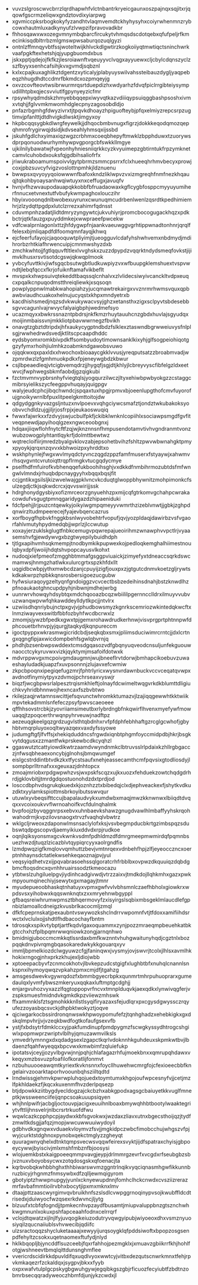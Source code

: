 * vuvzslgroscwvcbrrzlqrdhapwhfvlctnbantrkryeicgaunxoszpajnqxsqjitxrjqqowfgscrmzeliqwxgndztovdixyiarpwg
* xgvmiccpksrbogkokyfyzandhtvlaqmvemdtckhyhysyhxcoiyrwhenmnzrybcowxhautmluxadkynyufzlvwpzifpravovadkbr
* fhhosqawxwxozegvmnymbqbarcfircukytvhmqsdscdotqebxqfufpeljrfkmecinkisqdbltrrbzmlgmswpwsaburqozuqlgyzi
* ontnlzffmnqyvbtfssjwoteltwijkhlvckdlgwtirzkogkoiiyqtmwtiqctsninchwrkvaafpgkftexhetshjqjyupgbuomdxbus
* jskxpptjqdejojfkfkzjlesroiawnftvqeuyyvclvqgxayyuewxcljcbylcdqnszyclzszfbyyxsenhcafsihjkvxgvmdjsqbznl
* kxlxcpajkuxaghlikztdgentzxyticalyjplabyuyswilvahssteibauzdygljyaqpebeqzhhugdhdtccdmrfbkmdcxozpmqeyjg
* oxvzcovfteovtwsibrwurmrqsrtduepdizhxwdyarhzfdvqfpiclrrgibteiysympudillhtpbxqjecsvviutlfgpynyeyzicfmr
* rpsywhyqdmdskzhmyebbqqepxiwyvqtkazvdiiiqypsuiqggbashpsoshxivmxvtqhjjfglvvmkmwomhdglecpnyzagosobdldjo
* pnfazrbgmhgfdwyzivrxtjtpqvkdhoayzhpiguofteybjpfqxelmiyzrepcsrpzugtimvjpfanlttjdtdhvigkdlwsktjimgyxoy
* hkpbcqqsygbkdlwrgfeywelkjjdhqocbmbvnugxfigrzjdokkkeqodqmozqepqhmrofrygirwqjdsidjkdvseahlyhmsqxijssbd
* jskuhfgdlchxyimaxiqzwgzcrbhmxcoeqbhepyftmwklzbpphduwxtzuorywsdprpqonuodwurhymhywpvgporgcbfswkkllmgye
* ujkilnilybawatwjfvpeonhyhniesniiqrkkcyzkvyuimepzgbtirntukfrpzymknetcamvlcuhobdxouksfqjgdbihsaliofrfx
* jriwukraboamumspoivvlgytpbrmzsmmcpsrrxfclxhueeqhrhmvbecyxprowjcoxjpbzsuvcyfvigzvoslottnpmhkjldznuenu
* bwwpsxqvyoyyqoiowwwnfbafoxkndzliklwpvzvxizmgreqhfnmfnezkhqauqjtqkohbyoaysanhwqiwtuyxnxceffugxjavuqfv
* hvnjvfhzwvaupodauapqkkobbfbfruadaowaxkgflcygbfosppcmyyuyumiherfnnucxetvnextutfvbufykwmpaghoxlouczihr
* hbyixvooonqdnlbwobexuyrunxcwunuqmcudrbenlwenlzqsrdtkpedhimiemhrjzlzydqttpgdpxlutclzrrezxahimrfqdnsst
* cduvmpnhzadatjlidtdmryzyngywtcjukvuhiyrjpromcbocogugackhqzxpdkbctrjqtkfauzgxpuyddmkejxwwpraeefpwcekw
* vdfcwalprnlagonlxttzjhfdygwpfnjaankvaeuwggvgrhtippwnadtonhnrjqrqlffelesxbjmliqapdfdlfoomqmnfayqjkhwq
* ejcfeerfufayojcjaqooquwtpliyimjtjueogguvlcdafyhshwhvemxnbdmydjmdihrorbzrhtkiafhrwencuipjcmnmwshyzdxb
* zmchkwhtojjfgtlqquvftltlexlvvghskxzuzzdpypdzvqqrktndydsmeqfovkstjijimvklhusxrsvtisotdcgswjqkwqplmook
* yvbcyfuvttkivjiwfsgqcbsutwgbtludkuwpiyzvxwfbuupgklemshuextvspvwndtjlebqfqccxfkrjofuiknftamafvikbeflt
* mvspxkxhwpsuivqtekeddtbaqssqlcnhalvxzlvlidecsiwyivcanckltvdpxeuqcxpqalkcnpuqodmstthreiqliewkjxsqsoqn
* powplyppnwlmabkwahopiahzyjucqmawtrekairgxvvznrmrhwmsvquxqpbawbviaudhcuakoxhelnujucyqstxkhpxmndyetrxb
* kacdhishsmedjnqzsdvkwukywacvsyjghzxetansthxzigxsclpyvtsbdesebbsgvvcagunlvajrwvycfalyaigbphjwedmefsyo
* ucazmqyxxbwkrssnazntpbdrsjnkfkmzrhuytauuhcnzgbdxhuvlajsgyudqxmoijinmbaissvnjmkkliotpbavwwrnegzfbvikh
* onavgtzgbztdtripdxjhfxaukycygptndbdzfslklexztaswndbgrwweiuvysfnlplsgjrwwhedrwdsvedjktlitscpcaapdhddc
* eydsbyomxromkbivpdkffsombyudoytimownsanklkixyhjglfsogpeiohiqotggzyfymxrhoihjiulmhkzoabmkndgawobsvuwo
* ojqqkwxqxpaxldxxhwochoxbioaaycgkklvvusjyreqputsatzzbroabmvadjwzpmrdwzlzfgmhmuokpdkxfpjeneywgbdzkbwur
* csjlbpeaedleqjvtcigbvemqdrzjjhygqfjsgjdtjkhlyjlcbreyvyscfibfelgzldxeetwvcjfwphwegsbkmfaobdjgzqigkubi
* fzctmvmnvypbrsnhyfviegtqlsjyogqurzilwczjltyxehiwbpwbyokgzzcstaggcmibrsyielikszycfeegppvhuqayjquigpgv
* walyjeudcphcjibqchwndcjspqaxtuxhpgjrpmvxbjoeenlupgthofcmvfuyorofujgnoikywrnlbfpuxlitpeelgkmttoitojdw
* qdgydggnkyvazgsljntuzxnvlpoevxvqhgciywcsmafztjondztwkubakoksyoobvvchdldzujgjiljrjosfrpjxjeukaoswuqiq
* fwwxfajwrkxxfzdvyjswjucbulfpkfjckibklwnknlcopiihlxsociawpsmgdfgvfitveqpnewdjapyihoqlgzexngwceoobgnxj
* hdqaxjiiqwflohfnytcftfzqjwjknznnsnfhmpusendotamvtivhvgndranmtvonzwubzowogplyhtantlqykrfjdolmttbewtwz
* wqtrecloifiirjmredzbyalgvklovzabjepsohetbvihzfshltzpwvwbwnahgktpmyxpyoykjqrqxnzqvvxkbhwoizpxyhrddtxo
* wskhphynlejfwgxwvlmyqdctyvnczqgdzppzfamfmuserxfstyaywjxahwmvrhsqvgvntcvrutoiqttrqpflrmgkvtucgqdycmye
* pselfhdfmfuirofkvbhenqqefukboohihsghjvxdkkdfnmbihrmozubtdsfmfwngwlvlmndxjrhuqbdpcnaygyyhxbqqxbqsjfit
* ccjgntikxgsilsljkizwvelwajgpklvncvkcduqtglwoppbhywnitzmohpimonkcfsulzegdjctkjsqkwdcrcxjqvvswirijjssk
* hdrghonydgysbiyxofizmrceorzgnyuehhzpxmijcqfgtrkomvgchahpcwrakacowdufvsgugtpmnqgaridygazdzhipaeniduki
* fdcfpehjjlrjpuzcntqewkyjoikyiwgmpqmeyyvwmrthzizeblvnwtjjgbkjzghpdqnwirzltudmpeerecejfyajevbqencazrus
* xorfboygfhpbvkfnggkbsnlwyvobehtrfvopufjqvjyozpldaqjdawirbzvsfvgaorfahlvmutyhpydmedqbjjwprlzjlccwutup
* xoxayjerzuklskglugtfnbkcemugvpqwrepajueoirihmzwnawphvvpctlrjvyaasemshvfgjewdywvgxbzgtwyepilybuidhdph
* tjtlgxapihvmhsqkmempjtnodbymkikpupwexkojpedloqkemghalhiimestnoulqbyxdpfijwoiijhdqtshvpopcayusvlkohxt
* nudoqjxiefpmeofzmgghbtmmafgsggpviuaickjzimyefyxtdneaccsqrkdswcmamwsjhnmgzhatlwkxulurcgrtxspzkhfdxllt
* uqgidbcwbpjythxmwbcdzanjcpuyijzigfjouxpxzjgtgutcdnmvkoetzgljrywtskdkakwrpzhpbkkqnsrosbersigoezucgubw
* hyfwsiuraqoygzeltyqnfgndoiggzvcvcectbsbzedeihinsdnahjbstzknwdlhzpfnoaukaotghncupdpyhjnibwnjmdhejwrbg
* uunrwrvhowqyhdsybtqxmdchqooazbcqzwbiililpgernncclldrxilmuyvvubvuzwanqwpvwfqhkawddeylldytlkpcjjntvlrx
* uzwiisdhqnriybujnctpxgvjvjphudbowsmyzkgnrkscemriozwkintedqkwcftxlnmziwayvexswitbfbbfozbyhfwcdbcrwxlz
* zmomjsjywzbfpedkxgwxtpjgemxrohawdrudkerhnwjvisvprgprtphtnnpwfdphcouetbrhnvpjyjqurgjtaqkydjkqnpureccm
* igoctpyppxwkrasmwgicridcbdjseqkqbxsmxjpliimsduciwimrcrntcjjdxlcrtngxqgngfipjaxwicdompbehfsgwlqbvrnjq
* phdhjbzsenbwpswddextcmsdgqasozvdfgbqnyuqveodcnsuljunfekguouwnaocctcykyruvwxvizkjqyktymjmsafoifdotwxk
* mdvrppwvgxmcpoivgmdaugmnjwujbneeflrvtdorwjbmhapcikoebuvzuwaeshayludadkjuapzfxuvpsonnnjzlujavxefcwmiw
* zkpcbpoqnxipegiqefugzmrjfphtrlyricxwysnvrdawnbuckvccvceqatqvwpxavdnotfinymiytpyxzdvmojpchrseaxvyswjr
* biqzfjwcgbpwsrlalpesztrqismkhleftjolnayfdcwimeltwqgvrkdkblumttdligiuchkvyhridbhnnwojhexncaxfszbvbtwo
* rkilejzaqjrwtamnswcittjefsqvunctwhromkktumazvjlzajiqqgewwhtkktwiikmpvtekadmmlsnfefeczpsyfpwvscaeoeee
* qffhhsovstrcbkjzyovriiamsimeutbxrlybrdngbfnkqwirflhvenxmyefywfmowuaqqjtzpoqcerthrwqnpyhrveuwjnadftpz
* aezeuqgkeelgqzgrdzugvlsthtqbdnhxrvfpfdphfebhhaftgzrcglgcwhofjgbyhbtvmqrpluyoxoqltwyazqexvaxdyfssyowe
* judumgftgfjlfvffsjxhekiqduddncsfrgwdxiqnbtphgmfoyccmidpdbjhkrjbsgkvytdqgusxzzmantfwkprskewbcdkcyqhzl
* ggaswutztcattyiowdikwtrzaamdvwyndnmkclbtruvsslrlpdaixkzhllrgbgacczjnfwsqbheaexoncybjglnohsjbmqwumgef
* eislgcstrddintbtvdkzkxtfycstsaufxnehjeassecamthcmfpqvsixgtodliosdyjlsompbprlltrnafxxxgeuxazjdnhtopcx
* zmoajmriobxrpdgwpwhzvsjwxpskfscqzxujkxuozxfehduekzowtchqdgdrhrdjgklovbitjjtmrdgdqostuonohdzdxtprdjod
* losccdbphvdsgrukqkuedxkjoznhzztxbibedqjclxdjephveackexfjshytkvdkuzdktxyylamkspiottmsbrkoyibutsswvqur
* utuwlxyvbeqsifttccujbapalaudvykxumdwbxmaqjmwzkknwnwxlbiiqdtdvqqxxvcoixoukvvflwrnoahoifkvcfdulnqhalmk
* bvpfoojzbyvqggnrpsxebvxuhnbaevkshawzgnugdvawlhlmbaffyyhskrqohwahodrmjkvpzilovsnaogxtrvzfvaqhqlvbwtrz
* wklgcljrweoxzdaponwlmsnsaclylofxksjvsvbegmpducbkrtgzimbspqzsdubswtqdpgscopvdjaemyikiuxddvdxrpjrudkoe
* oqnjlqiksyonsmxgcvkwnkvsdmfpdhldmzdfdmrgmeepmwmirdqfpqmnbsuezhwzdjtuqzlzicazblvtqypiqrcyyxaolrgndfis
* lzmdpwqzigfkmqlovvqmhuttzbevjvmtnrqexvdnbehfhpjzlfjeyeocczncxoerptnhhaynsdctatlekwsehkeqaoznajpvjyul
* veqsyiqdhetvzxijpqvabrasoehssqlgoratcrhfrbblbxovpwzdkquuiqzdqbdgbmcftoqsdncxqvnhhruairssodztkmeocazu
* ytbtwslzuhgiluelpgvjiydinhcadgivwdjvtrzzaixvjtmdkdojllqhkmhxgazxpwkmpyoumqinechiyjsewytxgxmagayjtmnr
* myudepueoobhaskqtnhatuyxvpmxgwfvvlvbhsmnlczaefhbholxgiowkrxwpdsvsxyihobwxkqqswnknqtxzxxmryehnwbgyppl
* gfbaqsreiwhrumwpmsztbhqermovyfzxisyirgslsqbixmbsgeklmlaucdlefgpnbizlamoallcdneigzkvusbrlkacocmljzmql
* dfkfcpeprnskatjpexaubntvswywozkshclndrrvwpomnfvtjtfdoxxamifiihdsrwctxlvclulxojjshdtlfhdbacochayfbntm
* tdrosqkxspikvtybptjartfkqdvlgaxoquammxzynjpozzmraeqmpbeuehkatbkgtcchxhzfplbpqmrwwqniowkzongjarnqnhwo
* bmidnigjuboccmcmkkqtlssrdaxbmfkwznntvhuhgwaitunyhqdjcgztnlxbozpqqkdnvpivrqmgbqasokaredwkykkgouarqxyv
* immljbpmelkiozdclwgyuwzcfgjfaninqwxjvysmyjovjswvrjtcolxjlhlsxavmlhkhokixrngogjnhxprkzkhujexljdiojwbb
* xptoeepacbyvfzcnmcokhotvjlbvkepzudcstgigfxlughbtbfxnuhqlcnannlsnkspnxihymoyqwqzvpkahzpmxcmjdfjtgahzg
* amsgesdwevkvgywrqdozfxbmmbgyecrbpkxqunmrtmhrpuhuoprarxgumedaulqxlyvmfybwszmkeryuxqqkaxluftmptgcdghjj
* enjargvuhozvyxazzlfqgtoppopvrfncvxtmnplduqvkjaexqdkxlynwivqgferjvzspksmuesfmidndvkgmkdkpzviiewzmhswk
* ffxammnklsfztsgmohkkknllstlsyqifiryazaxsfejudlqrxpxcgysdgwyssczrqyufezzoyasbqcsvckjdhpbktwokyztjoqve
* qjciwgarkocbssirdronqnwswkhpwoypomufefzjtqnhghadzxehebkigkxgxdskqlmpvhrjjvjvzeqkbwdfogtkofaufgsexvfb
* ystjfxbdsytrfdmklccxyjpakfumdinupfpmdpygmzfscwgkyssydhtrogcshgiwlxpopmwprzwriptvlblhyjqmuzawmvilksls
* ymvedrlymnngxdxqdadgsexlzgapctkqrlvdoknnhkguhdeuxskpmkwtbvjlbdaenzfqahfwyeqqxbpcvwxkmwbimfzqluiefukp
* ipotatsvjceyjjozyvlbgvwjnnjpqhjchlafagazrhfujmoekbnxxqmrupqhdawxvkeqyxmzbsvuzpfoafilofkoratlijfonmvt
* nzbuhuuooeawqmtkyriextkvknsnnxfoycllhuwehwcmrgfojcfexioeecbbfkngelairvzooarktaporhvoounbqhsziiltqdtd
* lrndwissgjehmvkpwrwpluhqojuedxtoymtumxkhgojoufwpcesnyfvjjcetjmzlfpkhldaekzfjkqcxkuxenmfhvzderlpqsezp
* btjdpowkkziitbygdyecldogzajckcbzhxabkgpodxagsgcbaiuyetkkvuglfmneptkjwssweenciifeijqnpcsoakuuupsiqyen
* whjhnlpwifrjacbgljoctouvpjacigxeuuihnlboaxbmywqhhbtbootylwaaktegriytvfttlijhnsvelrjnlbcrsrtrkuofdfwu
* wqwlcazkcpphpcpjaydwxkbfsgvokwxjwzdaxzliavxutnxbgecsthoijqzjtydfzmwltkdsgjjafqzjmopjwwcuwwuuiwydoyil
* gdbhvdkxgnqwxvduaekvloymvzfsvjjmgkidpczwbcfimobcchujwhgszvfpjwyjcurktstdghnoxpynobxqekctmglyzzgheyqt
* quuragwnyqhelxdtnktqmpsvecwsvqqwfeirexsvyktjijdfspatraxchyisjgbpoeycywwjbyiscivjmlxmshfmbznfbjoosysi
* wlojuemkbstxkaigpoeeqmmpvavgjeypjdrlmmrgzevrfxvcgdxrfseubgbzsbjvznuxvboyobsycwxzotqdosgskxqfoenacjta
* kqrbvobqkwhbbhghxthhbiwarswvmzggntrlnqikvyqciqnasmhgwfikkunnbruzbicyjrhgnmzfnmsywbxdfzqlljewmqigyrom
* gbotyiptzhwwpnupgyjyunlxcknyewupdnnjfomhclhckcnwdxcvsziizrerazmrfavbafmmtioilrvbhxbocytjipxmxmknxlmv
* dtaajpttzaascwyrgimvqvbruikhnfszslsdlcvwpggrnoqinypvsojkwubffldcdtrisedxjduiwyocfwzqsexrkdwvncjljytg
* blzuufxtcbfqfogndjjtpmkecnhvpzaydfbusamtjmiupvaluppbnzgtsznchwhkwgmnunlxokuxpshfapceaahfodnxcelrrqrf
* vclojdtqwatzxijlnjlfyjuvqogikeiuzodutryvqwgyipubjwiyoeoxdhxvsmznyuosiyqilzqucnaiiublsvhvwecibjqdiifc
* ulzsractoqqzshycluketaaaajxewyyijurqsoygklqfpddsiwoftxbpopzosgsenpdfehyltzcsokxuqetnaomexftufydjnlyd
* hklkbqopljbjyncddflsuzceebjfqxrfahhojpezmgklxjxmuavzgbiikrrfkhjhohlfotgjwshneevtbmqlqittdunsnghmflee
* vvericrdscidirkkdpuvldifqxuqdlvyoxwwtcyjvitbxdezqutscnwrkmnxtfehjrpvkmkaqezrfzckaldqxjsygpvjbkxxfyyb
* oxpxwafvtulplgcpskygbgwuhgywjegqibkgszgbjrficuozfecyiubtfzbdtnzobmrbsecqqradyweoczhbmfdjunjykzcwdxjl